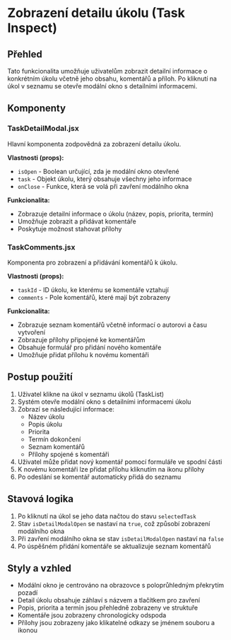 # Zobrazení detailu úkolu (Task Inspect)

## Přehled

Tato funkcionalita umožňuje uživatelům zobrazit detailní informace o konkrétním úkolu včetně jeho obsahu, komentářů a příloh. Po kliknutí na úkol v seznamu se otevře modální okno s detailními informacemi.

## Komponenty

### TaskDetailModal.jsx

Hlavní komponenta zodpovědná za zobrazení detailu úkolu.

**Vlastnosti (props):**
- `isOpen` - Boolean určující, zda je modální okno otevřené
- `task` - Objekt úkolu, který obsahuje všechny jeho informace
- `onClose` - Funkce, která se volá při zavření modálního okna

**Funkcionalita:**
- Zobrazuje detailní informace o úkolu (název, popis, priorita, termín)
- Umožňuje zobrazit a přidávat komentáře
- Poskytuje možnost stahovat přílohy

### TaskComments.jsx

Komponenta pro zobrazení a přidávání komentářů k úkolu.

**Vlastnosti (props):**
- `taskId` - ID úkolu, ke kterému se komentáře vztahují
- `comments` - Pole komentářů, které mají být zobrazeny

**Funkcionalita:**
- Zobrazuje seznam komentářů včetně informací o autorovi a času vytvoření
- Zobrazuje přílohy připojené ke komentářům
- Obsahuje formulář pro přidání nového komentáře
- Umožňuje přidat přílohu k novému komentáři

## Postup použití

1. Uživatel klikne na úkol v seznamu úkolů (TaskList)
2. Systém otevře modální okno s detailními informacemi úkolu
3. Zobrazí se následující informace:
   - Název úkolu
   - Popis úkolu
   - Priorita
   - Termín dokončení
   - Seznam komentářů
   - Přílohy spojené s komentáři
4. Uživatel může přidat nový komentář pomocí formuláře ve spodní části
5. K novému komentáři lze přidat přílohu kliknutím na ikonu přílohy
6. Po odeslání se komentář automaticky přidá do seznamu


## Stavová logika

1. Po kliknutí na úkol se jeho data načtou do stavu `selectedTask`
2. Stav `isDetailModalOpen` se nastaví na `true`, což způsobí zobrazení modálního okna
3. Při zavření modálního okna se stav `isDetailModalOpen` nastaví na `false`
4. Po úspěšném přidání komentáře se aktualizuje seznam komentářů

## Styly a vzhled

- Modální okno je centrováno na obrazovce s poloprůhledným překrytím pozadí
- Detail úkolu obsahuje záhlaví s názvem a tlačítkem pro zavření
- Popis, priorita a termín jsou přehledně zobrazeny ve struktuře
- Komentáře jsou zobrazeny chronologicky odspoda
- Přílohy jsou zobrazeny jako klikatelné odkazy se jménem souboru a ikonou
